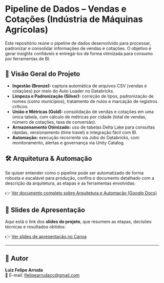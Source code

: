 # Pipeline de Dados – Vendas e Cotações (Indústria de Máquinas Agrícolas)

Este repositório reúne o pipeline de dados desenvolvido para processar, padronizar e consolidar informações de vendas e cotações. O objetivo é gerar insights confiáveis e entregá-los de forma otimizada para consumo por ferramentas de BI.

## 🚀 Visão Geral do Projeto

- **Ingestão (Bronze):** captura automática de arquivos CSV (vendas e cotações) por meio do Auto Loader no Databricks.  
- **Limpeza e Padronização (Silver):** correção de tipos, padronização de nomes (como municípios), tratamento de nulos e marcação de registros críticos.  
- **União e Métricas (Gold):** consolidação de vendas e cotações em uma única tabela, com cálculo de métricas por cidade (total de vendas, número de cotações, taxa de conversão).  
- **Armazenamento Otimizado:** uso de tabelas Delta Lake para consultas rápidas, versionamento (time travel) e integração fácil com BI.  
- **Automação:** execução recorrente via Jobs do Databricks, com monitoramento, alertas e governança via Unity Catalog.  

## 🛠 Arquitetura & Automação

Se quiser entender como o pipeline pode ser automatizado de forma robusta e escalável para produção, confira o documento detalhado com a descrição da arquitetura, as etapas e as ferramentas envolvidas:

👉 [Ver documento completo sobre Arquitetura e Automação (Google Docs)](https://docs.google.com/document/d/1KbjajWAmvOMXB2efM8aYEQxx3MTUFdU80MBCsj_mr1k/edit?usp=sharing)

## 🎨 Slides de Apresentação

Aqui está o link dos **slides do projeto**, que resumem as etapas, decisões técnicas e resultados obtidos:

👉 [Ver slides de apresentação no Canva](https://www.canva.com/design/DAGxkoI_w7o/tlSOrPiRSzOJZTCb76iwAw/edit?utm_content=DAGxkoI_w7o&utm_campaign=designshare&utm_medium=link2&utm_source=sharebutton)

---

## 👤 Autor

**Luiz Felipe Arruda**  
📧 E-mail: lfelipearrudacc@gmail.com
